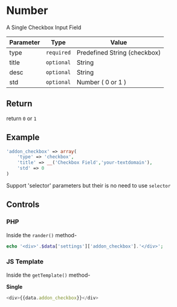 # Number
A Single Checkbox Input Field

Parameter | Type | Value
--- | --- | ---
type | `required` | Predefined String (checkbox)
title | `optional` | String
desc | `optional` | String
std | `optional` | Number ( 0 or 1 )

## Return
return `0` or `1`

## Example
```php
'addon_checkbox' => array(
    'type' => 'checkbox',
    'title' => __('Checkbox Field','your-textdomain'),
    'std' => 0
)
```
Support 'selector' parameters but their is no need to use `selector`


## Controls
### PHP
Inside the `rander()` method-
```php
echo '<div>'.$data['settings']['addon_checkbox'].'</div>';
```

### JS Template
Inside the `getTemplate()` method-

**Single**
```js
<div>{{data.addon_checkbox}}</div>
```
